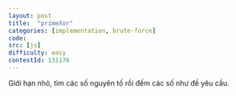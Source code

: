 ```yaml
---
layout: post
title:  "primeXor"
categories: [implementation, brute-force]
code: 
src: [js]
difficulty: easy
contestId: 131176
---
```


Giới hạn nhỏ, tìm các số nguyên tố rồi đếm các số như đề yêu cầu.
